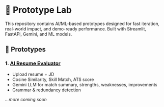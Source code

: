 # 🧪 Prototype Lab

This repository contains AI/ML-based prototypes designed for fast iteration, real-world impact, and demo-ready performance. Built with Streamlit, FastAPI, Gemini, and ML models.

## 🚀 Prototypes

### 1. [AI Resume Evaluator](./ai-resume-evaluator)
- Upload resume + JD
- Cosine Similarity, Skill Match, ATS score
- Gemini LLM for match summary, strengths, weaknesses, improvements
- Grammar & redundancy detection

_...more coming soon_
